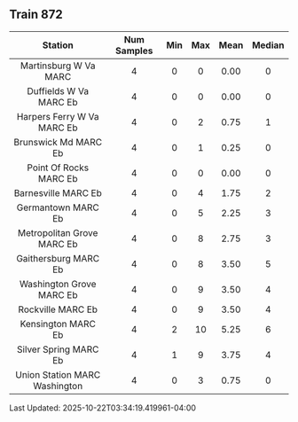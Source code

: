 ## Train 872

| Station | Num Samples | Min | Max | Mean | Median |
| :-----: | :---------: | :-: | :-: | :--: | :----: |
| Martinsburg W Va MARC | 4 | 0 | 0 | 0.00 | 0 |
| Duffields W Va MARC Eb | 4 | 0 | 0 | 0.00 | 0 |
| Harpers Ferry W Va MARC Eb | 4 | 0 | 2 | 0.75 | 1 |
| Brunswick Md MARC Eb | 4 | 0 | 1 | 0.25 | 0 |
| Point Of Rocks MARC Eb | 4 | 0 | 0 | 0.00 | 0 |
| Barnesville MARC Eb | 4 | 0 | 4 | 1.75 | 2 |
| Germantown MARC Eb | 4 | 0 | 5 | 2.25 | 3 |
| Metropolitan Grove MARC Eb | 4 | 0 | 8 | 2.75 | 3 |
| Gaithersburg MARC Eb | 4 | 0 | 8 | 3.50 | 5 |
| Washington Grove MARC Eb | 4 | 0 | 9 | 3.50 | 4 |
| Rockville MARC Eb | 4 | 0 | 9 | 3.50 | 4 |
| Kensington MARC Eb | 4 | 2 | 10 | 5.25 | 6 |
| Silver Spring MARC Eb | 4 | 1 | 9 | 3.75 | 4 |
| Union Station MARC Washington | 4 | 0 | 3 | 0.75 | 0 |


Last Updated: 2025-10-22T03:34:19.419961-04:00
